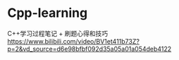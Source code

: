 # Cpp-learning
C++学习过程笔记 + 刷题心得和技巧
https://www.bilibili.com/video/BV1et411b73Z?p=2&vd_source=d6e98bfbf092d35a05a01a054deb4122
